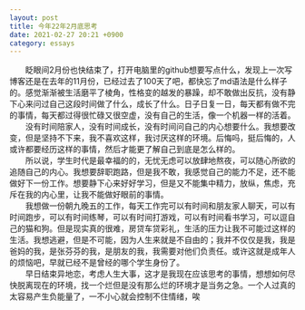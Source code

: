 ```yaml
---
layout: post
title: 今年22年2月底思考
date: 2021-02-27 20:21 +0900
category: essays
---
```


&ensp;&ensp;&ensp;&ensp;眨眼间2月份也快结束了，打开电脑里的github想要写点什么，发现上一次写博客还是在去年的11月份，已经过去了100天了吧，都快忘了md语法是什么样子的。感觉渐渐被生活磨平了棱角，性格变的越发的暴躁，却不敢做出反抗，没有静下心来问过自己这段时间做了什么，成长了什么。日子日复一日，每天都有做不完的事情，每天都过得很忙碌又很空虚，没有自己的生活，像一个机器一样的活着。  
&ensp;&ensp;&ensp;&ensp;没有时间陪家人，没有时间成长，没有时间问自己的内心想要什么。我想要改变，但是坚持不下来，我不喜欢这样，我讨厌这样的环境。后悔吗，挺后悔的，人或许都要经历这样的事情，然后才能更了解自己到底是怎么样的。  
&ensp;&ensp;&ensp;&ensp;所以说，学生时代是最幸福的的，无忧无虑可以放肆地熬夜，可以随心所欲的追随自己的内心。我想要辞职跑路，但是我不敢，我感觉自己的能力不足，还不能做好下一份工作。想要静下心来好好学习，但是又不能集中精力，放纵，焦虑，充斥在我的内心里，让我不能做好眼前的事情。  
&ensp;&ensp;&ensp;&ensp;我想做一份朝九晚五的工作，每天工作完可以有时间和朋友家人聊天，可以有时间跑步，可以有时间练琴，可以有时间打游戏，可以有时间看书学习，可以逗自己的猫和狗。但是现实真的很难，房贷车贷彩礼，生活的压力让我不可能过这样的生活。我想逃避，但是不可能，因为人生来就是不自由的；我并不仅仅是我，我是爸妈的我，是张芬芬的我，是朋友的我，我需要对他们负责任。或许这就是成年人的烦恼吧，早就已经不是曾经的哪个学生身份了。  
&ensp;&ensp;&ensp;&ensp;早日结束异地恋，考虑人生大事，这才是我现在应该思考的事情，想想如何尽快脱离现在的环境，找一个烂但是没有那么烂的环境才是当务之急。一个人过真的太容易产生负能量了，一不小心就会控制不住情绪，唉  